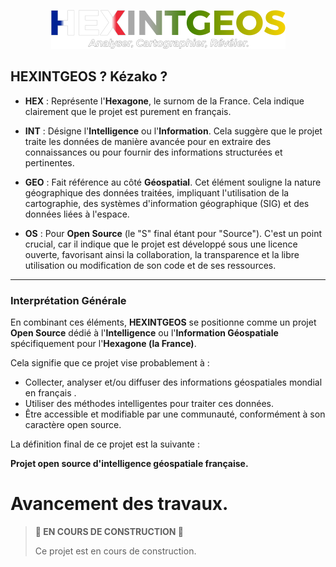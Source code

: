 <p align="center">
  <img src="logo_degrader.png" alt="Logo du projet">
</p>

## HEXINTGEOS ? Kézako ?

* **HEX** : Représente l'**Hexagone**, le surnom de la France. Cela indique clairement que le projet est purement en français.

* **INT** : Désigne l'**Intelligence** ou l'**Information**. Cela suggère que le projet traite les données de manière avancée pour en extraire des connaissances ou pour fournir des informations structurées et pertinentes.

* **GEO** : Fait référence au côté **Géospatial**. Cet élément souligne la nature géographique des données traitées, impliquant l'utilisation de la cartographie, des systèmes d'information géographique (SIG) et des données liées à l'espace.

* **OS** : Pour **Open Source** (le "S" final étant pour "Source"). C'est un point crucial, car il indique que le projet est développé sous une licence ouverte, favorisant ainsi la collaboration, la transparence et la libre utilisation ou modification de son code et de ses ressources.

---

### Interprétation Générale

En combinant ces éléments, **HEXINTGEOS** se positionne comme un projet **Open Source** dédié à l'**Intelligence** ou l'**Information Géospatiale** spécifiquement pour l'**Hexagone (la France)**.

Cela signifie que ce projet vise probablement à :
* Collecter, analyser et/ou diffuser des informations géospatiales mondial en français .
* Utiliser des méthodes intelligentes pour traiter ces données.
* Être accessible et modifiable par une communauté, conformément à son caractère open source.

La définition final de ce projet est la suivante :

**Projet open source d'intelligence géospatiale française.**

# Avancement des travaux.
> **🚧 EN COURS DE CONSTRUCTION 🚧**
> 
> Ce projet est en cours de construction.
